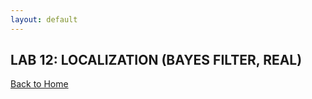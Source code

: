 ```yaml
---
layout: default
---
```


## LAB 12: LOCALIZATION (BAYES FILTER, REAL)

[Back to Home](./index.html)
